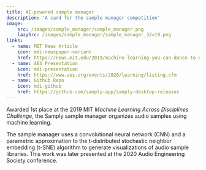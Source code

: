 ```yaml
---
title: AI-powered sample manager
description: 'A card for the sample manager competition'
image: 
    src: /images/sample_manager/sample_manager.png
    lazySrc: /images/sample_manager/sample_manager_32x19.png
links:
  - name: MIT News Article
    icon: mdi-newspaper-variant
    href: https://news.mit.edu/2019/machine-learning-you-can-dance-to-samply-0918
  - name: AES Presentation
    icon: mdi-presentation
    href: https://www.aes.org/events/2020/learning/listing.cfm
  - name: Github Repo
    icon: mdi-github
    href: https://github.com/samply-app/samply-desktop-releases
---
```


Awarded 1st place at the 2019 MIT *Machine Learning Across Disciplines Challenge*,
the Samply sample manager organizes audio samples using machine learning.

The sample manager uses a convolutional neural network (CNN) and a parametric
approximation to the t-distributed stochastic neighbor embedding (t-SNE)
algorithm to generate visualizations of audio sample libraries. This work was
later presented at the 2020 Audio Engineering Society conference.
